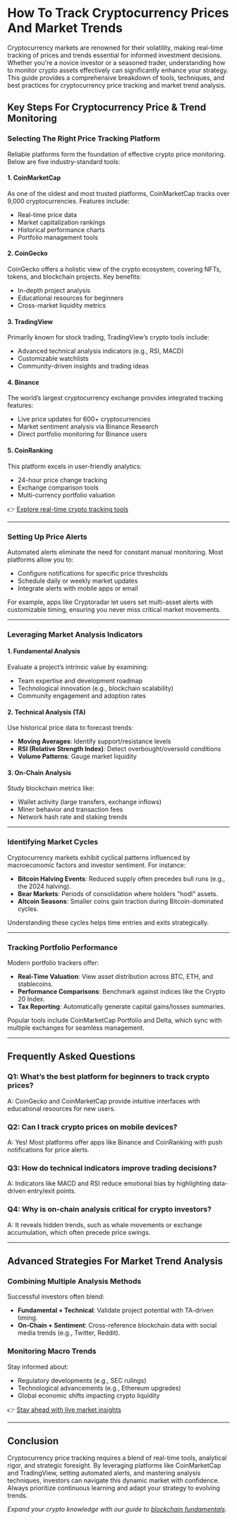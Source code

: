 # How To Track Cryptocurrency Prices And Market Trends  

Cryptocurrency markets are renowned for their volatility, making real-time tracking of prices and trends essential for informed investment decisions. Whether you're a novice investor or a seasoned trader, understanding how to monitor crypto assets effectively can significantly enhance your strategy. This guide provides a comprehensive breakdown of tools, techniques, and best practices for cryptocurrency price tracking and market trend analysis.  

## Key Steps For Cryptocurrency Price & Trend Monitoring  

### Selecting The Right Price Tracking Platform  

Reliable platforms form the foundation of effective crypto price monitoring. Below are five industry-standard tools:  

#### **1. CoinMarketCap**  
As one of the oldest and most trusted platforms, CoinMarketCap tracks over 9,000 cryptocurrencies. Features include:  
- Real-time price data  
- Market capitalization rankings  
- Historical performance charts  
- Portfolio management tools  

#### **2. CoinGecko**  
CoinGecko offers a holistic view of the crypto ecosystem, covering NFTs, tokens, and blockchain projects. Key benefits:  
- In-depth project analysis  
- Educational resources for beginners  
- Cross-market liquidity metrics  

#### **3. TradingView**  
Primarily known for stock trading, TradingView’s crypto tools include:  
- Advanced technical analysis indicators (e.g., RSI, MACD)  
- Customizable watchlists  
- Community-driven insights and trading ideas  

#### **4. Binance**  
The world’s largest cryptocurrency exchange provides integrated tracking features:  
- Live price updates for 600+ cryptocurrencies  
- Market sentiment analysis via Binance Research  
- Direct portfolio monitoring for Binance users  

#### **5. CoinRanking**  
This platform excels in user-friendly analytics:  
- 24-hour price change tracking  
- Exchange comparison tools  
- Multi-currency portfolio valuation  

👉 [Explore real-time crypto tracking tools](https://bit.ly/okx-bonus)  

---

### Setting Up Price Alerts  

Automated alerts eliminate the need for constant manual monitoring. Most platforms allow you to:  
- Configure notifications for specific price thresholds  
- Schedule daily or weekly market updates  
- Integrate alerts with mobile apps or email  

For example, apps like Cryptoradar let users set multi-asset alerts with customizable timing, ensuring you never miss critical market movements.  

---

### Leveraging Market Analysis Indicators  

#### **1. Fundamental Analysis**  
Evaluate a project’s intrinsic value by examining:  
- Team expertise and development roadmap  
- Technological innovation (e.g., blockchain scalability)  
- Community engagement and adoption rates  

#### **2. Technical Analysis (TA)**  
Use historical price data to forecast trends:  
- **Moving Averages**: Identify support/resistance levels  
- **RSI (Relative Strength Index)**: Detect overbought/oversold conditions  
- **Volume Patterns**: Gauge market liquidity  

#### **3. On-Chain Analysis**  
Study blockchain metrics like:  
- Wallet activity (large transfers, exchange inflows)  
- Miner behavior and transaction fees  
- Network hash rate and staking trends  

---

### Identifying Market Cycles  

Cryptocurrency markets exhibit cyclical patterns influenced by macroeconomic factors and investor sentiment. For instance:  
- **Bitcoin Halving Events**: Reduced supply often precedes bull runs (e.g., the 2024 halving).  
- **Bear Markets**: Periods of consolidation where holders "hodl" assets.  
- **Altcoin Seasons**: Smaller coins gain traction during Bitcoin-dominated cycles.  

Understanding these cycles helps time entries and exits strategically.  

---

### Tracking Portfolio Performance  

Modern portfolio trackers offer:  
- **Real-Time Valuation**: View asset distribution across BTC, ETH, and stablecoins.  
- **Performance Comparisons**: Benchmark against indices like the Crypto 20 Index.  
- **Tax Reporting**: Automatically generate capital gains/losses summaries.  

Popular tools include CoinMarketCap Portfolio and Delta, which sync with multiple exchanges for seamless management.  

---

## Frequently Asked Questions  

### **Q1: What’s the best platform for beginners to track crypto prices?**  
A: CoinGecko and CoinMarketCap provide intuitive interfaces with educational resources for new users.  

### **Q2: Can I track crypto prices on mobile devices?**  
A: Yes! Most platforms offer apps like Binance and CoinRanking with push notifications for price alerts.  

### **Q3: How do technical indicators improve trading decisions?**  
A: Indicators like MACD and RSI reduce emotional bias by highlighting data-driven entry/exit points.  

### **Q4: Why is on-chain analysis critical for crypto investors?**  
A: It reveals hidden trends, such as whale movements or exchange accumulation, which often precede price swings.  

---

## Advanced Strategies For Market Trend Analysis  

### Combining Multiple Analysis Methods  

Successful investors often blend:  
- **Fundamental + Technical**: Validate project potential with TA-driven timing.  
- **On-Chain + Sentiment**: Cross-reference blockchain data with social media trends (e.g., Twitter, Reddit).  

### Monitoring Macro Trends  

Stay informed about:  
- Regulatory developments (e.g., SEC rulings)  
- Technological advancements (e.g., Ethereum upgrades)  
- Global economic shifts impacting crypto liquidity  

👉 [Stay ahead with live market insights](https://bit.ly/okx-bonus)  

---

## Conclusion  

Cryptocurrency price tracking requires a blend of real-time tools, analytical rigor, and strategic foresight. By leveraging platforms like CoinMarketCap and TradingView, setting automated alerts, and mastering analysis techniques, investors can navigate this dynamic market with confidence. Always prioritize continuous learning and adapt your strategy to evolving trends.  

*Expand your crypto knowledge with our guide to [blockchain fundamentals](https://bit.ly/okx-bonus).*